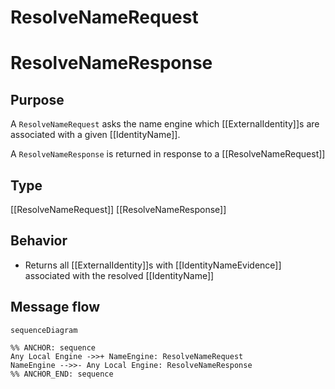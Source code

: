 <div class="message">

# ResolveNameRequest
# ResolveNameResponse

## Purpose

<!-- --8<-- [start:purpose] -->
A `ResolveNameRequest` asks the name engine which [[ExternalIdentity]]s are associated with a given [[IdentityName]].

A `ResolveNameResponse` is returned in response to a [[ResolveNameRequest]]
<!-- --8<-- [end:purpose] -->

## Type

<!-- --8<-- [start:type] -->
[[ResolveNameRequest]]
[[ResolveNameResponse]]
<!-- --8<-- [end:type] -->

## Behavior

<!-- --8<-- [start:behavior] -->
- Returns all [[ExternalIdentity]]s with [[IdentityNameEvidence]] associated with the resolved [[IdentityName]]
<!-- --8<-- [end:behavior] -->

## Message flow

<!-- --8<-- [start:messages] -->
```mermaid
sequenceDiagram

%% ANCHOR: sequence
Any Local Engine ->>+ NameEngine: ResolveNameRequest
NameEngine -->>- Any Local Engine: ResolveNameResponse
%% ANCHOR_END: sequence
```
<!-- --8<-- [end:messages] -->

</div>
